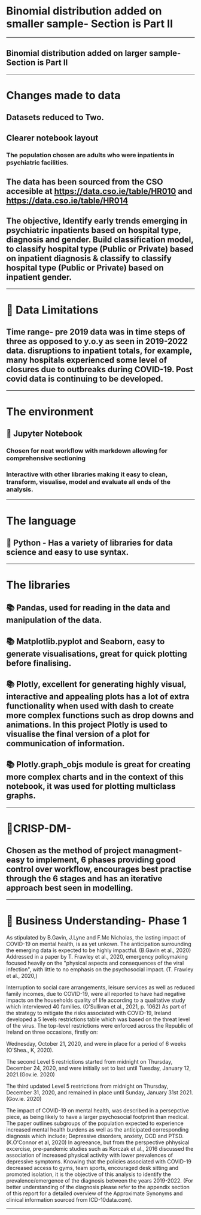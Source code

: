 
# Binomial distribution added on smaller sample- Section is Part II

***

## Binomial distribution added on larger sample- Section is Part II

***

# Changes made to data
## Datasets reduced to Two. 
## Clearer notebook layout
### The population chosen are adults who were inpatients in psychiatric facilities. 
## The data has been sourced from the CSO accesible at https://data.cso.ie/table/HR010 and https://data.cso.ie/table/HR014
## The objective, Identify early trends emerging in psychiatric inpatients based on hospital type, diagnosis and gender. Build classification model, to classify hospital type (Public or Private) based on inpatient diagnosis & classify to classify hospital type (Public or Private) based on inpatient gender.

*** 

# 🔶 Data Limitations
## Time range- pre 2019 data was in time steps of three as opposed to y.o.y as seen in 2019-2022 data.  disruptions to inpatient totals, for example, many hospitals experienced some level of closures due to outbreaks during COVID-19. Post covid data is continuing to be developed.

***

# The environment
## 📙 Jupyter Notebook 
### Chosen for neat workflow with markdown allowing for comprehensive sectioning
### Interactive with other libraries making it easy to clean, transform, visualise, model and evaluate all ends of the analysis.

*** 

# The language
## 🐍 Python - Has a variety of libraries for data science and easy to use syntax.

***

# The libraries
## 📚 Pandas, used for reading in the data and manipulation of the data. 
## 📚 Matplotlib.pyplot and Seaborn, easy to generate visualisations, great for quick plotting before finalising.
## 📚 Plotly, excellent for generating highly visual, interactive and appealing plots has a lot of extra functionality when used with dash to create more complex functions such as drop downs and animations. In this project Plotly is used to visualise the final version of a plot for communication of information. 
## 📚 Plotly.graph_objs module is great for creating more complex charts and in the context of this notebook, it was used for plotting multiclass graphs.

***

# 🚧CRISP-DM-
## Chosen as the method of project managment- easy to implement, 6 phases providing good control over workflow, encourages best practise through the 6 stages and has an iterative approach best seen in modelling.

***

# 💼 Business Understanding- Phase 1

As stipulated by B.Gavin, J.Lyne and F.Mc Nicholas, the lasting impact of COVID-19 on mental health, is as yet unkown. The anticipation surrounding the emerging data is expected to be highly impactful. (B.Gavin et al., 2020) Addressed in a paper by T. Frawley et al., 2020, emergency policymaking focused heavily on the "physical aspects and consequences of the viral infection", with little to no emphasis on the psychosocial impact. (T. Frawley et al., 2020,)

Interruption to social care arrangements, leisure services as well as reduced family incomes, due to COVID-19, were all reported to have had  negative impacts on the households quality of life according to a qualitative study which interviewed 40 families. (O’Sullivan et al., 2021, p. 1062) As part of the strategy to mitigate the risks associated with COVID-19, Ireland developed a 5 levels restrictions table which was based on the threat level of the virus. The top-level restrictions were enforced across the Republic of Ireland on three occasions, firstly on:

Wednesday, October 21, 2020, and were in place for a period of 6 weeks (O’Shea., K, 2020).

The second Level 5 restrictions started from midnight on Thursday, December 24, 2020, and were initially set to last until Tuesday, January 12, 2021.(Gov.ie. 2020)

The third updated Level 5 restrictions from midnight on Thursday, December 31, 2020, and remained in place until Sunday, January 31st 2021. (Gov.ie. 2020)

The impact of COVID-19 on mental health, was described in a persepctive piece, as being likely to have a larger psychosocial footprint than medical. The paper outlines subgroups of the population expected to experience increased mental health burdens as well as the anticipated corresponding diagnosis which include; Depressive disorders, anxiety, OCD and PTSD.(K.O'Connor et al, 2020) In agreeance, but from the perspective phhysical excercise, pre-pandemic studies such as Korczak et al., 2016 discussed the association of increased physical activity with lower prevalences of depressive symptoms. Knowing that the policies associated with COVID-19 decreased access to gyms, team sports, encouraged desk sitting and promoted isolation, it is the objective of this analysis to identify the prevalence/emergence of the diagnosis between the years 2019-2022. (For better understanding of the diagnosis please refer to the appendix section of this report for a detailed overview of the Approximate Synonyms and clinical information sourced from ICD-10data.com).

***

